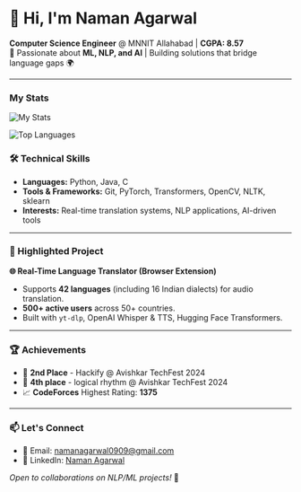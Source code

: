 # 👋 Hi, I'm Naman Agarwal

**Computer Science Engineer** @ MNNIT Allahabad | **CGPA: 8.57**  
🌟 Passionate about **ML, NLP, and AI** | Building solutions that bridge language gaps 🌍

---

### My Stats
![My Stats](https://github-readme-stats.vercel.app/api?username=NamanAgarwal0905&show_icons=true&theme=radical)

![Top Languages](https://github-readme-stats.vercel.app/api/top-langs/?username=NamanAgarwal0905&layout=compact&theme=radical)




### 🛠️ Technical Skills  
- **Languages:** Python, Java, C  
- **Tools & Frameworks:** Git, PyTorch, Transformers, OpenCV, NLTK, sklearn  
- **Interests:** Real-time translation systems, NLP applications, AI-driven tools  

---

### 🚀 Highlighted Project  
**🌐 Real-Time Language Translator (Browser Extension)**  
- Supports **42 languages** (including 16 Indian dialects) for audio translation.  
- **500+ active users** across 50+ countries.  
- Built with `yt-dlp`, OpenAI Whisper & TTS, Hugging Face Transformers.  

---

### 🏆 Achievements  
- 🥈 **2nd Place** - Hackify @ Avishkar TechFest 2024  
- 🏅 **4th place** - logical rhythm @ Avishkar TechFest 2024
- 📈 **CodeForces** Highest Rating: **1375**  

---

### 📫 Let's Connect  
- 📧 Email: [namanagarwal0909@gmail.com](mailto:namanagarwal0909@gmail.com)  
- 🔗 LinkedIn: [Naman Agarwal](https://www.linkedin.com/in/naman-agarwal-a79b44286/)  

*Open to collaborations on NLP/ML projects!* 🤝
